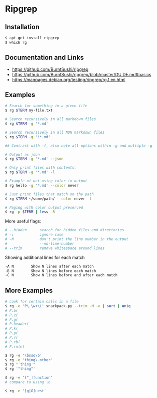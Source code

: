 # Ripgrep

## Installation

``` sh
$ apt-get install ripgrep
$ which rg
```

## Documentation and Links

* <https://github.com/BurntSushi/ripgrep>
* <https://github.com/BurntSushi/ripgrep/blob/master/GUIDE.md#basics>
* <https://manpages.debian.org/testing/ripgrep/rg.1.en.html>


## Examples

```sh
# Search for something in a given file
$ rg $TERM my-file.txt

# Search recursively in all markdown files
$ rg $TERM -g '*.md'

# Search recursively in all NON markdown files
$ rg $TERM -g '!*.md'

## Contrast with -f, also note all options within -g and multiple -g

# Output as json
$ rg $TERM -g '*.md' --json

# Only print files with contents:
$ rg $TERM -g '*.md' -l

# Example of not using color in output
$ rg hello -g '*.md' --color never

# Just print files that match on the path
$ rg $TERM ~/some/path/ --color never -l

# Paging with color output preserved
$ rg -p $TERM | less -R
```

More useful flags:

```sh
# --hidden      search for hidden files and directories
# -i            ignore case
# -N            don't print the line number in the output
#               --no-line-number
# --trim        remove whitespace around lines
```

Showing additional lines for each match

```sh
-A N        Show N lines after each match
-B N        Show N lines before each match
-C N        Show N lines before and after each match
```

## More Examples

```sh
# Look for certain calls in a file
$ rg -e 'P\.\w+\(' snackpack.py --trim -N -o | sort | uniq
# P.b(
# P.c(
# P.g(
# P.header(
# P.k(
# P.p(
# P.r(
# P.rb(
# P.rule(

$ rg -e '\bsso\b'
$ rg -e 'thing\.other'
$ rg "'thing'"
$ rg '"thing"'

$ rg -e '[^_]function'
# compare to using \b

$ rg -e '[g|G]uest'
```

